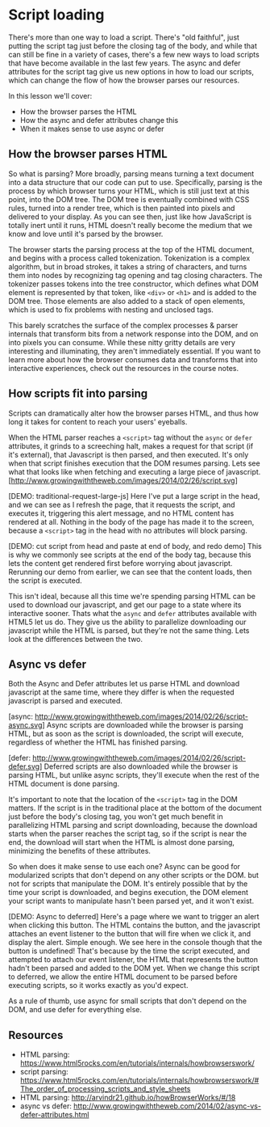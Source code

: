 # Script loading

There's more than one way to load a script.  There's "old faithful", just putting the script tag just before the closing tag of the body, and while that can still be fine in a variety of cases, there's a few new ways to load scripts that have become available in the last few years.  The async and defer attributes for the script tag give us new options in how to load our scripts, which can change the flow of how the browser parses our resources.

In this lesson we'll cover:
* How the browser parses the HTML
* How the async and defer attributes change this
* When it makes sense to use async or defer

## How the browser parses HTML
So what is parsing?  More broadly, parsing means turning a text document into a data structure that our code can put to use.  Specifically, parsing is the process by which browser turns your HTML, which is still just text at this point, into the DOM tree.  The DOM tree is eventually combined with CSS rules, turned into a render tree, which is then painted into pixels and delivered to your display.  As you can see then, just like how JavaScript is totally inert until it runs, HTML doesn't really become the medium that we know and love until it's parsed by the browser.

The browser starts the parsing process at the top of the HTML document, and begins with a process called tokenization.  Tokenization is a complex algorithm, but in broad strokes, it takes a string of characters, and turns them into nodes by recognizing tag opening and tag closing characters.  The tokenizer passes tokens into the tree constructor, which defines what DOM element is represented by that token, like `<div>` or `<h1>` and is added to the DOM tree.  Those elements are also added to a stack of open elements, which is used to fix problems with nesting and unclosed tags.

This barely scratches the surface of the complex processes & parser internals that transform bits from a network response into the DOM, and on into pixels you can consume. While these nitty gritty details are very interesting and illuminating, they aren't immediately essential. If you want to learn more about how the browser consumes data and transforms that into interactive experiences, check out the resources in the course notes.

## How scripts fit into parsing
Scripts can dramatically alter how the browser parses HTML, and thus how long it takes for content to reach your users' eyeballs.

When the HTML parser reaches a `<script>` tag without the `async` or `defer` attributes, it grinds to a screeching halt, makes a request for that script (if it's external), that Javascript is then parsed, and then executed.  It's only when that script finishes execution that the DOM resumes parsing.  Lets see what that looks like when fetching and executing a large piece of javascript.
[http://www.growingwiththeweb.com/images/2014/02/26/script.svg]

[DEMO: traditional-request-large-js]
Here I've put a large script in the head, and we can see as I refresh the page, that it requests the script, and executes it, triggering this alert message, and no HTML content has rendered at all. Nothing in the body of the page has made it to the screen, because a `<script>` tag in the head with no attributes will block parsing.

[DEMO: cut script from head and paste at end of body, and redo demo]
This is why we commonly see scripts at the end of the body tag, because this lets the content get rendered first before worrying about javascript.  Rerunning our demo from earlier, we can see that the content loads, then the script is executed.

This isn't ideal, because all this time we're spending parsing HTML can be used to download our javascript, and get our page to a state where its interactive sooner. Thats what the `async` and `defer` attributes available with HTML5 let us do.  They give us the ability to parallelize downloading our javascript while the HTML is parsed, but they're not the same thing. Lets look at the differences between the two.

## Async vs defer
Both the Async and Defer attributes let us parse HTML and download javascript at the same time, where they differ is when the requested javascript is parsed and executed.

[async: http://www.growingwiththeweb.com/images/2014/02/26/script-async.svg]
Async scripts are downloaded while the browser is parsing HTML, but as soon as the script is downloaded, the script will execute, regardless of whether the HTML has finished parsing.

[defer: http://www.growingwiththeweb.com/images/2014/02/26/script-defer.svg]
Deferred scripts are also downloaded while the browser is parsing HTML, but unlike async scripts, they'll execute when the rest of the HTML document is done parsing.

It's important to note that the location of the `<script>` tag in the DOM matters.  If the script is in the traditional place at the bottom of the document just before the body's closing tag, you won't get much benefit in parallelizing HTML parsing and script downloading, because the download starts when the parser reaches the script tag, so if the script is near the end, the download will start when the HTML is almost done parsing, minimizing the benefits of these attributes.

So when does it make sense to use each one?
Async can be good for modularized scripts that don't depend on any other scripts or the DOM. but not for scripts that manipulate the DOM.  It's entirely possible that by the time your script is downloaded, and begins execution, the DOM element your script wants to manipulate hasn't been parsed yet, and it won't exist.

[DEMO: Async to deferred]
Here's a page where we want to trigger an alert when clicking this button. The HTML contains the button, and the javascript attaches an event listener to the button that will fire when we click it, and display the alert.  Simple enough.  We see here in the console though that the button is undefined!  That's because by the time the script executed, and attempted to attach our event listener, the HTML that represents the button hadn't been parsed and added to the DOM yet.  When we change this script to deferred, we allow the entire HTML document to be parsed before executing scripts, so it works exactly as you'd expect.

As a rule of thumb, use async for small scripts that don't depend on the DOM, and use defer for everything else.

## Resources
* HTML parsing: https://www.html5rocks.com/en/tutorials/internals/howbrowserswork/
* script parsing: https://www.html5rocks.com/en/tutorials/internals/howbrowserswork/#The_order_of_processing_scripts_and_style_sheets
* HTML parsing: http://arvindr21.github.io/howBrowserWorks/#/18
* async vs defer: http://www.growingwiththeweb.com/2014/02/async-vs-defer-attributes.html